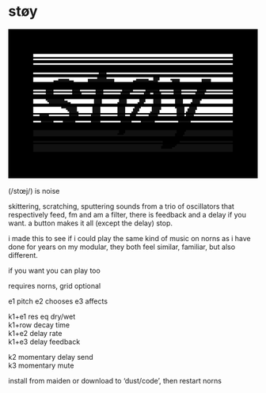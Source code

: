 # støy

![støy](screenshot.png)

(/stœj/) is noise

skittering, scratching, sputtering sounds from a trio of oscillators that respectively feed, fm and am a filter, there is feedback and a delay if you want. a button makes it all (except the delay) stop.

i made this to see if i could play the same kind of music on norns as i have done for years on my modular, they both feel similar, familiar, but also different.

if you want you can play too



requires norns, grid optional



e1 pitch
e2 chooses
e3 affects

k1+e1 res eq dry/wet  
k1+row decay time  
k1+e2 delay rate  
k1+e3 delay feedback  

k2 momentary delay send  
k3 momentary mute  



install from maiden or download to ‘dust/code’, then restart norns

